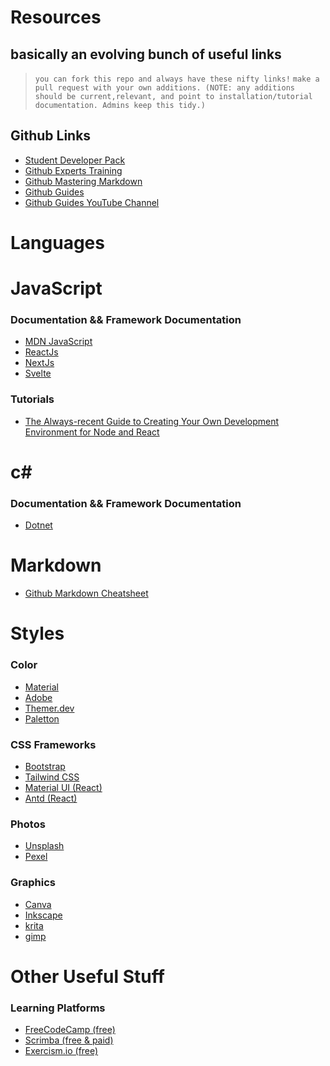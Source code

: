 <!-- ! resource list hero -->
# Resources
## basically an evolving bunch of useful links

>`you can fork this repo and always have these nifty links!`
>`make a pull request with your own additions. (NOTE: any additions should be current,relevant, and point to installation/tutorial documentation. Admins keep this tidy.)`

## Github Links
- [Student Developer Pack](https://education.github.com/pack) 
- [Github Experts Training](https://education.github.com/students/experts)
- [Github Mastering Markdown](https://guides.github.com/features/mastering-markdown/)
- [Github Guides](https://guides.github.com/)
- [Github Guides YouTube Channel](https://www.youtube.com/githubguides)
# Languages
# JavaScript
### Documentation && Framework Documentation
- [MDN JavaScript](https://developer.mozilla.org/en-US/docs/Web/javascript)
- [ReactJs](https://reactjs.org/tutorial/tutorial.html)
- [NextJs](https://nextjs.org/learn/basics/create-nextjs-app?utm_source=next-site&utm_medium=nav-cta&utm_campaign=next-website)
- [Svelte](https://svelte.dev/tutorial/basics)

### Tutorials
- [The Always-recent Guide to Creating Your Own Development Environment for Node and React](https://jscomplete.com/learn/1rd-reactful)

# c#
### Documentation && Framework Documentation
- [Dotnet](https://docs.microsoft.com/en-us/dotnet/csharp/)

# Markdown
- [Github Markdown Cheatsheet](https://github.com/adam-p/markdown-here/wiki/Markdown-Cheatsheet)
# Styles
### Color 
- [Material](https://material.io/resources/color/#!/?view.left=1&view.right=0&primary.color=7B1FA2&secondary.color=FF6D00) 
- [Adobe](https://color.adobe.com/create/color-wheel)
- [Themer.dev](https://themer.dev/)
- [Paletton](https://paletton.com/#uid=1000u0kllllaFw0g0qFqFg0w0aF)

### CSS Frameworks
- [Bootstrap](https://getbootstrap.com/docs/4.5/getting-started/introduction/)
- [Tailwind CSS](https://tailwindcss.com/docs/installation)
- [Material UI (React)](https://material-ui.com/getting-started/installation/)
- [Antd (React)](https://ant.design/docs/react/introduce)

### Photos
- [Unsplash](https://unsplash.com/)
- [Pexel](https://www.pexels.com/)

### Graphics
- [Canva](https://www.canva.com/)
- [Inkscape](https://inkscape.org/release/1.0/windows/)
- [krita](https://krita.org/en/)
- [gimp](https://www.gimp.org/)

# Other Useful Stuff
### Learning Platforms
- [FreeCodeCamp (free)](https://www.freecodecamp.org/learn)
- [Scrimba (free & paid)](https://scrimba.com/allcourses)
- [Exercism.io (free)](https://exercism.io/my/tracks)
